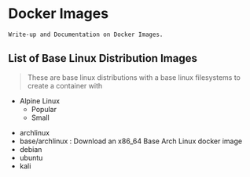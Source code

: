 # Docker Images

```
Write-up and Documentation on Docker Images.
```

## List of Base Linux Distribution Images
> These are base linux distributions with a base linux filesystems to create a container with
- Alpine Linux 
	+ Popular
	+ Small
+ archlinux
+ base/archlinux : Download an x86_64 Base Arch Linux docker image
+ debian
+ ubuntu
+ kali

